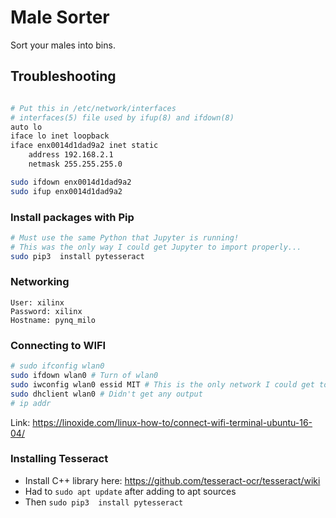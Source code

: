 # Male Sorter

Sort your males into bins.

## Troubleshooting
```bash

# Put this in /etc/network/interfaces
# interfaces(5) file used by ifup(8) and ifdown(8)
auto lo
iface lo inet loopback
iface enx0014d1dad9a2 inet static
    address 192.168.2.1
    netmask 255.255.255.0

sudo ifdown enx0014d1dad9a2
sudo ifup enx0014d1dad9a2
```

### Install packages with Pip
```bash
# Must use the same Python that Jupyter is running!
# This was the only way I could get Jupyter to import properly...
sudo pip3  install pytesseract
```

### Networking
```
User: xilinx
Password: xilinx
Hostname: pynq_milo
```

### Connecting to WIFI
```bash
# sudo ifconfig wlan0
sudo ifdown wlan0 # Turn of wlan0
sudo iwconfig wlan0 essid MIT # This is the only network I could get to work
sudo dhclient wlan0 # Didn't get any output
# ip addr
```

Link: https://linoxide.com/linux-how-to/connect-wifi-terminal-ubuntu-16-04/

### Installing Tesseract
- Install C++ library here: https://github.com/tesseract-ocr/tesseract/wiki
- Had to ```sudo apt update``` after adding to apt sources
- Then ```sudo pip3  install pytesseract```